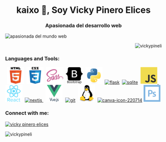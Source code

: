 <h1 align="center">kaixo 👋, Soy Vicky Pinero Elices</h1>
<h3 align="center">Apasionada del desarrollo web</h3>
<img src="https://camo.githubusercontent.com/f3f445f04efefbcf626223a7edf5e80c152ce843eacd502b5440b5e1f6a34274/68747470733a2f2f726561646d652d747970696e672d7376672e6865726f6b756170702e636f6d3f6475726174696f6e3d3230303026636f6c6f723d4330303031352677696474683d313530266865696768743d3330266c696e65733d546563682b4c6f766572" alt="apasionada del mundo web" data-canonical-src="https://readme-typing-svg.herokuapp.com?duration=2000&amp;color=C00015&amp;width=250&amp;height=230&amp;lines=Apasionada + del+ mundo+ web" style="max-width: 200%;">

<p align="right"> <img src="https://komarev.com/ghpvc/?username=vickypineli&label=Profile%20views&color=0e75b6&style=flat" alt="vickypineli" /></p>



<h3 align="left">Languages and Tools:</h3>
<p align="center"> 
<a href="https://www.w3.org/html/" target="_blank" rel="noreferrer"> <img src="https://raw.githubusercontent.com/devicons/devicon/master/icons/html5/html5-original-wordmark.svg" alt="html5" width="55" height="55"/></a>&nbsp; 
<a href="https://www.w3schools.com/css/" target="_blank" rel="noreferrer"> <img src="https://raw.githubusercontent.com/devicons/devicon/master/icons/css3/css3-original-wordmark.svg" alt="css3" width="55" height="55"/></a>&nbsp; 
<a href="https://sass-lang.com" target="_blank" rel="noreferrer"> <img src="https://raw.githubusercontent.com/devicons/devicon/master/icons/sass/sass-original.svg" alt="sass" width="55" height="55"/></a>&nbsp; 
<a href="https://getbootstrap.com" target="_blank" rel="noreferrer"> <img src="https://raw.githubusercontent.com/devicons/devicon/master/icons/bootstrap/bootstrap-plain-wordmark.svg" alt="bootstrap" width="55" height="55"/></a>&nbsp; 
<a href="https://www.python.org" target="_blank" rel="noreferrer"> <img src="https://raw.githubusercontent.com/devicons/devicon/master/icons/python/python-original.svg" alt="python" width="55" height="55"/></a>&nbsp;  
<a href="https://flask.palletsprojects.com/" target="_blank" rel="noreferrer"> <img src="https://www.vectorlogo.zone/logos/pocoo_flask/pocoo_flask-icon.svg" alt="flask" width="55" height="55"/></a>&nbsp; 
<a href="https://www.sqlite.org/" target="_blank" rel="noreferrer"> <img src="https://www.vectorlogo.zone/logos/sqlite/sqlite-icon.svg" alt="sqlite" width="55" height="55"/></a>&nbsp;
<a href="https://developer.mozilla.org/en-US/docs/Web/JavaScript" target="_blank" rel="noreferrer"><img src="https://raw.githubusercontent.com/devicons/devicon/master/icons/javascript/javascript-original.svg" alt="javascript" width="55" height="55"/> </a> &nbsp;
<a href="https://reactjs.org/" target="_blank" rel="noreferrer"> <img src="https://raw.githubusercontent.com/devicons/devicon/master/icons/react/react-original-wordmark.svg" alt="react" width="55" height="55"/></a>&nbsp;
<a href="https://nextjs.org/" target="_blank" rel="noreferrer"> <img src="https://cdn.worldvectorlogo.com/logos/nextjs-2.svg" alt="nextjs" width="5" height="55"/> </a>&nbsp; 
<a href="https://vuejs.org/" target="_blank" rel="noreferrer"> <img src="https://raw.githubusercontent.com/devicons/devicon/master/icons/vuejs/vuejs-original-wordmark.svg" alt="vuejs" width="55" height="55"/></a>&nbsp;
<a href="https://git-scm.com/" target="_blank" rel="noreferrer"> <img src="https://www.vectorlogo.zone/logos/git-scm/git-scm-icon.svg" alt="git" width="55" height="55"/></a>&nbsp; 
<a href="https://www.linux.org/" target="_blank" rel="noreferrer"> <img src="https://raw.githubusercontent.com/devicons/devicon/master/icons/linux/linux-original.svg" alt="linux" width="55" height="55"/></a>&nbsp; 
<a href="https://imgbb.com/"><img src="https://i.ibb.co/BnPqLnc/canva-icon-220714.png" alt="canva-icon-220714" width="55" height="55"></a>
<a href="https://www.photoshop.com/en" target="_blank" rel="noreferrer"> <img src="https://raw.githubusercontent.com/devicons/devicon/master/icons/photoshop/photoshop-line.svg" alt="photoshop" width="55" height="55"/></a>&nbsp; 
</p>
<h3 align="left">Connect with me:</h3>
<p align="left">
<a href="https://linkedin.com/in/vicky pinero elices" target="blank"><img align="center" src="https://raw.githubusercontent.com/rahuldkjain/github-profile-readme-generator/master/src/images/icons/Social/linked-in-alt.svg" alt="vicky pinero elices" height="30" width="40" /></a>
</p>
<p><img align="center" src="https://github-readme-stats.vercel.app/api/top-langs?username=vickypineli&show_icons=true&locale=en&layout=compact" alt="vickypineli" /></p>
